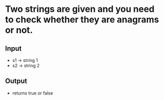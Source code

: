 # Two strings are given and you need to check whether they are anagrams or not.

## Input
- s1 -> string 1
- s2 -> string 2

## Output
- returns true or false 
